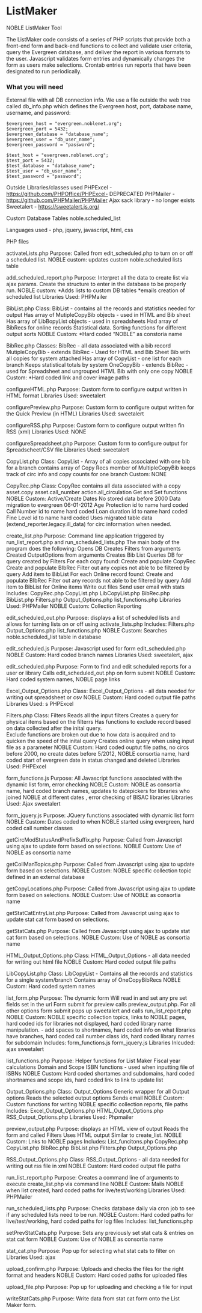 # ListMaker
 NOBLE ListMaker Tool
 
 The ListMaker code consists of a series of PHP scripts that provide both a front-end form 
 and back-end functions to collect and validate user criteria, query the Evergreen database, 
 and deliver the report in various formats to the user.  Javascript validates form entries and 
 dynamically changes the form as users make selections.  Crontab entries run reports that have been 
 designated to run periodically.
 
### What you will need
External file with all DB connection info. We use a file outside the web tree called db_info.php which
defines the Evergreen host, port, database name, username, and password:

```
$evergreen_host = "evergreen.noblenet.org";
$evergreen_port = 5432;
$evergreen_database = "database_name";
$evergreen_user = "db_user_name";
$evergreen_password = "password";

$test_host = "evergreen.noblenet.org";
$test_port = 5432;
$test_database = "database_name";
$test_user = "db_user_name";
$test_password = "password";
```

Outside Libraries/classes used
PHPExcel - https://github.com/PHPOffice/PHPExcel- DEPRECATED 
PHPMailer - https://github.com/PHPMailer/PHPMailer 
Ajax sack library - no longer exists
Sweetalert - https://sweetalert.js.org/	

Custom Database Tables
noble.scheduled_list

Languages used - php, jquery, javascript, html, css 

PHP files

activateLists.php
  Purpose: Called from edit_scheduled.php to turn on or off a scheduled list. 
  NOBLE custom: updates custom noble.scheduled lists table

add_scheduled_report.php
  Purpose: Interpret all the data to create list via ajax params.  Create the structure to enter in the 
  database to be properly run. 
  NOBLE custom: 
    *Adds lists to custom DB tables
    *emails creation of scheduled list 
  Libraries Used:  PHPMailer

BibList.php
  Class: BibList - contains all the records and statistics  needed for output
  Has array of MutipleCopyBib objects - used in HTML and Bib sheet
  Has array of LibBopyList objects - used in spreadsheets
  Had array of BibRecs for online records
  Statistical data. 
  Sorting functions for different output sorts
  NOBLE Custom:
    *Hard coded “NOBLE” as constoria name

BibRec.php
  Classes: 
    BibRec -  all data associated with a bib record
    MutipleCopyBib  - extends BibRec - Used for HTML and Bib Sheet
      Bib with all copies for system attached
      Has array of CopyList - one list for each branch
      Keeps statistical totals by system
    OneCopyBib - extends BibRec - used for Spreadsheet and ungrouped HTML
      Bib with only one copy
  NOBLE Custom:
    *Hard coded link and cover image paths

configureHTML.php
  Purpose: Custom form to configure output written in HTML format
  Libraries Used: sweetalert

configurePreview.php
  Purpose: Custom form to configure output written for the Quick Preview (in HTML) 
  Libraries Used: sweetalert

configureRSS.php
  Purpose: Custom form to configure output written fin RSS (xml) 
  Libraries Used: NONE

configureSpreadsheet.php
  Purpose: Custom form to configure output for Spreadscheet/CSV file
  Libraries Used: sweetalert

CopyList.php
  Class: CopyList - Array of all copies associated with one bib for a branch
    contains array of Copy Recs
    member of MultipleCopyBib
    keeps track of circ info and copy counts for one branch
  Custom: NONE

CopyRec.php
  Class: CopyRec 
    contains all data associated with a copy
      asset.copy
      asset.call_number
      action.all_circulation
    Get and Set functions 
  NOBLE Custom: 
    Active/Create Dates 
    No stored data before 2000
    Data migration to evergreen 06-01-2012
    Age Protection id to name hard coded
    Call Number id to name hard coded 
    Loan duration id to name hard coded
    Fine Level id to name hard coded
    Uses migrated table data (extend_reporter.legacy.ill_data) for circ information when needed. 

create_list.php
  Purpose: Command line application triggered by run_list_report.php and run_scheduled_lists.php
  The main body of the program does the following:
    Opens DB
    Creates Filters from arguments 
    Created OutputOptions from arguments
    Creates Bib List
    Queries DB for query created by Filters
    For each copy found:
      Create and populate CopyRec
      Create and populate BIbRec
      Filter out any copies not able to be filtered by query
      Add item to BibList
    For each Online record found:
      Create and populate BIbRec
      Filter out any records not able to be filtered by query
      Add item to BibList for Online items
    Write out files
    Send user email with stats 
  Includes:
    CopyRec.php
    CopyList.php
    LibCopyList.php
    BibRec.php
    BibList.php
    Filters.php
    Output_Options.php
    list_functions.php
    Libraries Used: PHPMailer
    NOBLE Custom: Collection Reporting 

edit_scheduled_out.php
  Purpose: displays a list of scheduled lists and allows for turning lists on or off using activate_lists.php
  Includes:
    Filters.php
    Output_Options.php
    list_functions.php
  NOBLE Custom: Searches noble.scheduled_list table in database

edit_scheduled.js
  Purpose: Javascript used for form edit_scheduled.php
  NOBLE Custom: Hard coded branch names
  Libraries Used: sweetalert, ajax

edit_scheduled.php
  Purpose: Form to find and edit scheduled reports for a user or library
  Calls edit_scheduled_out.php on form submit
  NOBLE Custom: Hard coded system names, NOBLE page links

Excel_Output_Options.php
  Class: Excel_Output_Options - all data needed for writing out spreadsheet or csv 
  NOBLE Custom: Hard coded output file paths
  Libraries Used: s PHPExcel

Filters.php
  Class: Filters
    Reads all the input filters
    Creates a query for physical items based on the filterrs
    Has functions to exclude record based on data collected after the inital query.  
    Exclude functions are broken out due to how data is acquired and to quicken the speed of the inital query
    Creates online query when using input file as a parameter
  NOBLE Custom: Hard coded ouptut file paths, no circs before 2000, no create dates before 5/2012, 
    NOBLE consortia name, hard coded start of evergreen date in status changed and deleted
  Libraries Used: PHPExcel

form_functions.js
  Purpose: All Javascript functions associated with the dynamic list form, error checking
  NOBLE Custom: NOBLE as consortia name, hard coded branch names, updates to datepickers for libraries who 
    joined NOBLE at different dates , error checking of BISAC libraries 
  Libraries Used: 
    Ajax
    sweetalert

form_jquery.js
  Purpose: JQuery functions associated with dynamic list form 
  NOBLE Custom: Dates coded to when NOBLE started using evergreen, hard coded call number classes 

getCircModStatusAndPrefixSuffix.php
  Purpose: Called from Javascript using ajax to update form based on selections. 
  NOBLE Custom: Use of NOBLE as consortia name

getCollManTopics.php
  Purpose: Called from Javascript using ajax to update form based on selections. 
  NOBLE Custom: NOBLE specific collection topic defined in an external database 

getCopyLocations.php
  Purpose: Called from Javascript using ajax to update form based on selections. 
  NOBLE Custom: Use of NOBLE as consortia name

getStatCatEntryList.php
  Purpose: Called from Javascript using ajax to update stat cat form based on selections. 

getStatCats.php
  Purpose: Called from Javascript using ajax to update stat cat form based on selections. 
  NOBLE Custom: Use of NOBLE as consortia name

HTML_Output_Options.php
  Class: HTML_Output_Options - all data needed for writing out html file 
  NOBLE Custom: Hard coded output file paths 

LibCopyList.php
  Class: LibCopyList - 
  Contains all the records and statistics for a single system/branch
  Contains array of OneCopyBibRecs
  NOBLE Custom: Hard coded system names 

list_form.php
  Purpose: The dynamic form 
    Will read in and set any pre set fields set in the url 
    Form submit for preview calls preview_output.php. 
    For all other options form submit pops up sweetalert and calls run_list_report.php
  NOBLE Custom:  NOBLE specific collection topics, links to NOBLE pages, hard coded ids for libraries not 
    displayed, hard coded library name manipulation. - add spaces to shortnames, hard coded info on what 
	libraries have branches, hard coded call number class ids, hard coded library names for subdomain
  Includes:
    form_functions.js
    form_jquery.js
  Libraries Inlcuded:
    ajax
    sweetalert 

list_functions.php
  Purpose: Helper functions for List Maker
    Fiscal year calculations
    Domain and Scope 
    ISBN functions - used when inputting file of ISBNs
  NOBLE Custom: Hard coded shortames and subdomains, hard coded shortnames and scope ids, hard coded link to 
    link to update list

Output_Options.php
  Class: Output_Options
  Generic wrapper for all Output options
  Reads the selected output options
  Sends email 
  NOBLE Custom: Custom functions for writing NOBLE specific collection reports, file paths
  Includes:
    Excel_Output_Options.php
    HTML_Output_Options.php
    RSS_Output_Options.php
  Libraries Used: Phpmailer

preview_output.php
  Purpose: displays an HTML view of output 
  Reads the form and called Filters
  Uses HTML output 
  Similar to create_list. 
  NOBLE Custom: Lnks to NOBLE pages
  Includes:
    List_funcitons.php
    CopyRec.php
    CopyList.php
    BIbRec.php
    BibList.php
    Filters.php
    Output_Options.php

RSS_Output_Options.php
  Class: RSS_Output_Options - all data needed for writing out rss file in xml
  NOBLE Custom: Hard coded output file paths

run_list_report.php
  Purpose: Creates a command line of arguments to execute create_list.php via command line
  NOBLE Custom: Mails NOBLE when list created, hard coded paths for live/test/working
  Libraries Used: PHPMailer

run_scheduled_lists.php 
  Purpose: Checks database daily via cron job to see if any scheduled lists need to be run. 
  NOBLE Custom: Hard coded paths for live/test/working, hard coded paths for log files
  Includes:
    list_functions.php

setPrevStatCats.php 
  Purpose: Sets any previously set stat cats & entries on stat cat form 
  NOBLE Custom: Use of NOBLE as consortia name

stat_cat.php
  Purpose: Pop up for selecting what stat cats to filter on
  Libraries Used: ajax

upload_confirm.php 
  Purpose: Uploads and checks the files for the right format and headers
  NOBLE Custom: Hard coded paths for uploaded files

upload_file.php 
  Purpose: Pop up for uploading and checking a file for input

writeStatCats.php 
  Purpose: Write data from stat cat form onto the List Maker form. 

